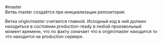 #master    
Ветвь master создаётся при инициализации репозитория.
 
Ветка origin/master считается главной. Исходный код в ней должен находиться в состоянии production-ready в любой произвольный момент времени, что по факту означает что в origin/master находится то что находится на production сервере.
